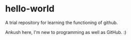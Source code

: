 # hello-world
A trial repository for learning the functioning of github.

Ankush here, I'm new to programming as well as GitHub. :)
